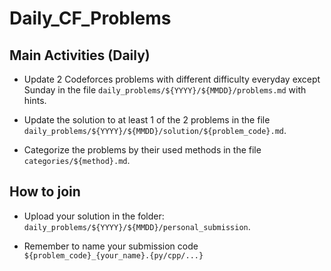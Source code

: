 # Daily_CF_Problems

## Main Activities (Daily)

- Update 2 Codeforces problems with different difficulty everyday except Sunday in the file `daily_problems/${YYYY}/${MMDD}/problems.md` with hints.

- Update the solution to at least 1 of the 2 problems in the file `daily_problems/${YYYY}/${MMDD}/solution/${problem_code}.md`.

- Categorize the problems by their used methods in the file `categories/${method}.md`.

## How to join

- Upload your solution in the folder: `daily_problems/${YYYY}/${MMDD}/personal_submission`.

- Remember to name your submission code `${problem_code}_{your_name}.{py/cpp/...}`
